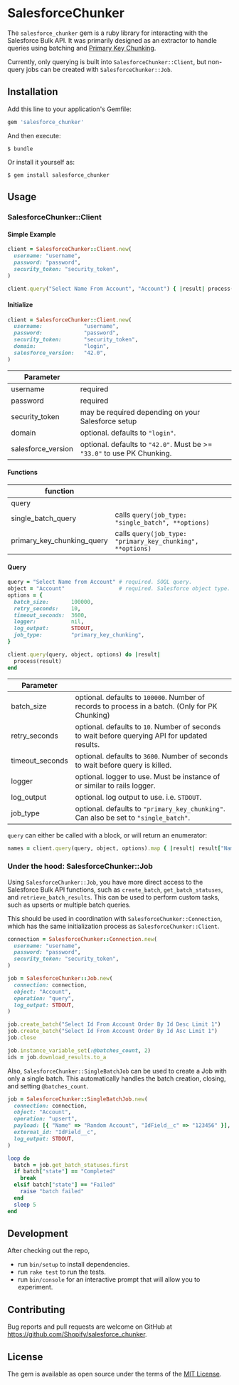 # SalesforceChunker

The `salesforce_chunker` gem is a ruby library for interacting with the Salesforce Bulk API. It was primarily designed as an extractor to handle queries using batching and [Primary Key Chunking](https://developer.salesforce.com/docs/atlas.en-us.api_asynch.meta/api_asynch/async_api_headers_enable_pk_chunking.htm). 

Currently, only querying is built into `SalesforceChunker::Client`, but non-query jobs can be created with `SalesforceChunker::Job`.

## Installation

Add this line to your application's Gemfile:

```ruby
gem 'salesforce_chunker'
```

And then execute:

    $ bundle

Or install it yourself as:

    $ gem install salesforce_chunker

## Usage

### SalesforceChunker::Client

#### Simple Example

```ruby
client = SalesforceChunker::Client.new(
  username: "username", 
  password: "password", 
  security_token: "security_token",
)

client.query("Select Name From Account", "Account") { |result| process(result) }
```

#### Initialize

```ruby
client = SalesforceChunker::Client.new(
  username:             "username",
  password:             "password",
  security_token:       "security_token",
  domain:               "login",
  salesforce_version:   "42.0",
)
```

| Parameter | |
| --- | --- |
| username | required |
| password | required |
| security_token | may be required depending on your Salesforce setup |
| domain | optional. defaults to `"login"`. |
| salesforce_version | optional. defaults to `"42.0"`. Must be >= `"33.0"` to use PK Chunking. |

#### Functions

| function | |
| --- | --- |
| query |
| single_batch_query | calls `query(job_type: "single_batch", **options)`  |
| primary_key_chunking_query | calls `query(job_type: "primary_key_chunking", **options)` |

#### Query

```ruby
query = "Select Name from Account" # required. SOQL query.
object = "Account"                 # required. Salesforce object type.
options = {
  batch_size:       100000,              
  retry_seconds:    10,               
  timeout_seconds:  3600,           
  logger:           nil,                     
  log_output:       STDOUT,
  job_type:         "primary_key_chunking",
}

client.query(query, object, options) do |result|
  process(result)
end
```

| Parameter | |
| --- | --- |
| batch_size | optional. defaults to `100000`. Number of records to process in a batch. (Only for PK Chunking) |
| retry_seconds | optional. defaults to `10`. Number of seconds to wait before querying API for updated results. |
| timeout_seconds | optional. defaults to `3600`. Number of seconds to wait before query is killed. |
| logger | optional. logger to use. Must be instance of or similar to rails logger. |
| log_output | optional. log output to use. i.e. `STDOUT`. |
| job_type | optional. defaults to `"primary_key_chunking"`. Can also be set to `"single_batch"`. | 

`query` can either be called with a block, or will return an enumerator:

```ruby
names = client.query(query, object, options).map { |result| result["Name"] }
```

### Under the hood: SalesforceChunker::Job

Using `SalesforceChunker::Job`, you have more direct access to the Salesforce Bulk API functions, such as `create_batch`, `get_batch_statuses`, and `retrieve_batch_results`. This can be used to perform custom tasks, such as upserts or multiple batch queries.

This should be used in coordination with `SalesforceChunker::Connection`, which has the same initialization process as `SalesforceChunker::Client`.

```ruby
connection = SalesforceChunker::Connection.new(
  username: "username",
  password: "password",
  security_token: "security_token",
)

job = SalesforceChunker::Job.new(
  connection: connection,
  object: "Account",
  operation: "query",
  log_output: STDOUT,
)

job.create_batch("Select Id From Account Order By Id Desc Limit 1")
job.create_batch("Select Id From Account Order By Id Asc Limit 1")
job.close

job.instance_variable_set(:@batches_count, 2)
ids = job.download_results.to_a
```

Also, `SalesforceChunker::SingleBatchJob` can be used to create a Job with only a single batch. This automatically handles the batch creation, closing, and setting `@batches_count`.

```ruby
job = SalesforceChunker::SingleBatchJob.new(
  connection: connection,
  object: "Account",
  operation: "upsert",
  payload: [{ "Name" => "Random Account", "IdField__c" => "123456" }],
  external_id: "IdField__c",
  log_output: STDOUT,
)

loop do
  batch = job.get_batch_statuses.first
  if batch["state"] == "Completed"
    break
  elsif batch["state"] == "Failed"
    raise "batch failed"
  end
  sleep 5
end
```

## Development

After checking out the repo, 
- run `bin/setup` to install dependencies. 
- run `rake test` to run the tests.
- run `bin/console` for an interactive prompt that will allow you to experiment.

## Contributing

Bug reports and pull requests are welcome on GitHub at https://github.com/Shopify/salesforce_chunker.

## License

The gem is available as open source under the terms of the [MIT License](https://opensource.org/licenses/MIT).
